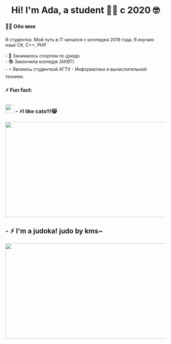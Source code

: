 <br clear="both">

###

<h1 align="center">Hi! I'm Ada, a student 👨‍💻 c 2020 🤓</h1>

###

<h3 align="left">👩‍💻  Обо мне</h3>

###

###

<p align="left">Я студентка. Мой путь в IT начался с колледжа 2019 года. Я изучаю язык С#, C++, PHP<br><br>- 🥋 Занимаюсь спортом по дзюдо<br>- 📚 Закончила колледж (АКВТ) <br>- ⚡ Являюсь студенткой АГТУ - Информатики и вычислительной техники.</p>

###

<h3 align="left">⚡ Fun fact: </h3>

###

## <h3> <img src="https://emojis.slackmojis.com/emojis/images/1621024394/39092/cat-roll.gif?1621024394" width="28" /> - ⚡I like cats!!!😸  </h3>

<div align="center">
  <img height="300" width="600" src="https://github.com/adviswlw/readme/assets/76786845/68e38de5-8103-497e-97b0-cbfbec4b7f3d.gif"  />
</div>

###

## - ⚡ I'm a judoka! judo by kms~
 
<div align="center">
  <img height="300" width="600" src="https://github.com/adviswlw/readme/assets/76786845/dfff0869-0bc2-42f5-b95b-e96d7c2349d3.gif"  />
</div>

###

